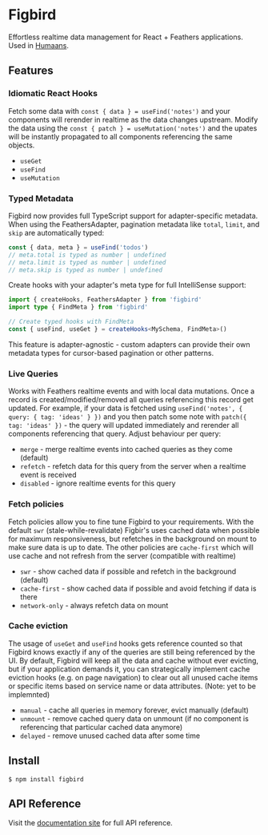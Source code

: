 # Figbird

Effortless realtime data management for React + Feathers applications. Used in [Humaans](https://humaans.io/).

## Features

### Idiomatic React Hooks

Fetch some data with `const { data } = useFind('notes')` and your components will rerender in realtime as the data changes upstream. Modify the data using the `const { patch } = useMutation('notes')` and the upates will be instantly propagated to all components referencing the same objects.

- `useGet`
- `useFind`
- `useMutation`

### Typed Metadata

Figbird now provides full TypeScript support for adapter-specific metadata. When using the FeathersAdapter, pagination metadata like `total`, `limit`, and `skip` are automatically typed:

```typescript
const { data, meta } = useFind('todos')
// meta.total is typed as number | undefined
// meta.limit is typed as number | undefined
// meta.skip is typed as number | undefined
```

Create hooks with your adapter's meta type for full IntelliSense support:

```typescript
import { createHooks, FeathersAdapter } from 'figbird'
import type { FindMeta } from 'figbird'

// Create typed hooks with FindMeta
const { useFind, useGet } = createHooks<MySchema, FindMeta>()
```

This feature is adapter-agnostic - custom adapters can provide their own metadata types for cursor-based pagination or other patterns.

### Live Queries

Works with Feathers realtime events and with local data mutations. Once a record is created/modified/removed all queries referencing this record get updated. For example, if your data is fetched using `useFind('notes', { query: { tag: 'ideas' } })` and you then patch some note with `patch({ tag: 'ideas' })` - the query will updated immediately and rerender all components referencing that query. Adjust behaviour per query:

- `merge` - merge realtime events into cached queries as they come (default)
- `refetch` - refetch data for this query from the server when a realtime event is received
- `disabled` - ignore realtime events for this query

### Fetch policies

Fetch policies allow you to fine tune Figbird to your requirements. With the default `swr` (stale-while-revalidate) Figbir's uses cached data when possible for maximum responsiveness, but refetches in the background on mount to make sure data is up to date. The other policies are `cache-first` which will use cache and not refresh from the server (compatible with realtime)

- `swr` - show cached data if possible and refetch in the background (default)
- `cache-first` - show cached data if possible and avoid fetching if data is there
- `network-only` - always refetch data on mount

### Cache eviction

The usage of `useGet` and `useFind` hooks gets reference counted so that Figbird knows exactly if any of the queries are still being referenced by the UI. By default, Figbird will keep all the data and cache without ever evicting, but if your application demands it, you can strategically implement cache eviction hooks (e.g. on page navigation) to clear out all unused cache items or specific items based on service name or data attributes. (Note: yet to be implemnted)

- `manual` - cache all queries in memory forever, evict manually (default)
- `unmount` - remove cached query data on unmount (if no component is referencing that particular cached data anymore)
- `delayed` - remove unused cached data after some time

## Install

    $ npm install figbird

## API Reference

Visit the [documentation site](https://humaans.github.io/figbird/) for full API reference.
